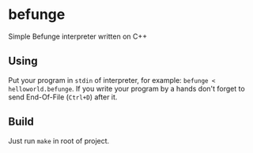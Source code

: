# befunge
Simple Befunge interpreter written on C++

## Using
Put your program in `stdin` of interpreter, for example: `befunge < helloworld.befunge`.
If you write your program by a hands don't forget to send End-Of-File (`Ctrl+D`) after it.

## Build
Just run `make` in root of project.
